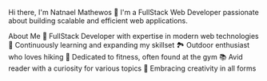 Hi there, I'm Natnael Mathewos 👋
I'm a FullStack Web Developer passionate about building scalable and efficient web applications.

About Me
🌟 FullStack Developer with expertise in modern web technologies
🌱 Continuously learning and expanding my skillset
🏞️ Outdoor enthusiast who loves hiking
💪 Dedicated to fitness, often found at the gym
📚 Avid reader with a curiosity for various topics
🎨 Embracing creativity in all forms
